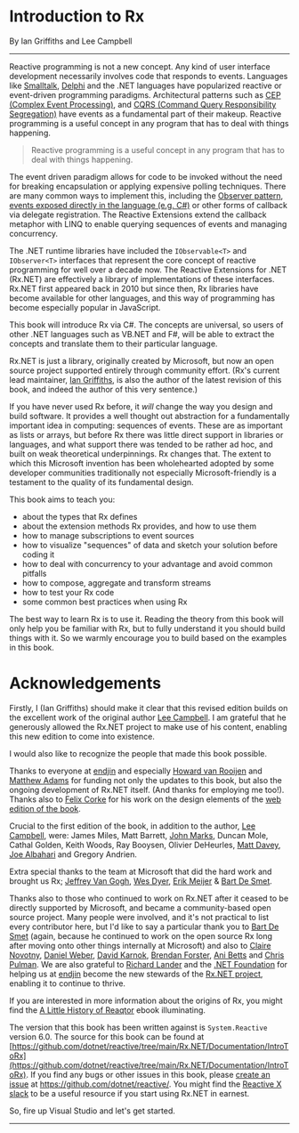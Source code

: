 # Introduction to Rx
By Ian Griffiths and Lee Campbell
   
---

Reactive programming is not a new concept. Any kind of user interface development necessarily involves code that responds to events. Languages like [Smalltalk](https://en.wikipedia.org/wiki/Smalltalk), [Delphi](https://en.wikipedia.org/wiki/Delphi_(software)) and the .NET languages have popularized reactive or event-driven programming paradigms. Architectural patterns such as [CEP (Complex Event Processing)](https://en.wikipedia.org/wiki/Complex_event_processing), and [CQRS (Command Query Responsibility Segregation)](https://en.wikipedia.org/wiki/Command_Query_Responsibility_Segregation) have events as a fundamental part of their makeup. Reactive programming is a useful concept in any program that has to deal with things happening.

> Reactive programming is a useful concept in any program that has to deal with things happening.

The event driven paradigm allows for code to be invoked without the need for breaking encapsulation or applying expensive polling techniques. There are many common ways to implement this, including the [Observer pattern](https://en.wikipedia.org/wiki/Observer_pattern), [events exposed directly in the language (e.g. C#)](https://learn.microsoft.com/en-us/dotnet/csharp/programming-guide/events/) or other forms of callback via delegate registration. The Reactive Extensions extend the callback metaphor with LINQ to enable querying sequences of events and managing concurrency.

The .NET runtime libraries have included the `IObservable<T>` and `IObserver<T>` interfaces that represent the core concept of reactive programming for well over a decade now. The Reactive Extensions for .NET (Rx.NET) are effectively a library of implementations of these interfaces. Rx.NET first appeared back in 2010 but since then, Rx libraries have become available for other languages, and this way of programming has become especially popular in JavaScript.

This book will introduce Rx via C#. The concepts are universal, so users of other .NET languages such as VB.NET and F#, will be able to extract the concepts and translate them to their particular language.

Rx.NET is just a library, originally created by Microsoft, but now an open source project supported entirely through community effort. (Rx's current lead maintainer, [Ian Griffiths](https://endjin.com/who-we-are/our-people/ian-griffiths/), is also the author of the latest revision of this book, and indeed the author of this very sentence.)

If you have never used Rx before, it _will_ change the way you design and build software. It provides a well thought out abstraction for a fundamentally important idea in computing: sequences of events. These are as important as lists or arrays, but before Rx there was little direct support in libraries or languages, and what support there was tended to be rather ad hoc, and built on weak theoretical underpinnings. Rx changes that. The extent to which this Microsoft invention has been wholehearted adopted by some developer communities traditionally not especially Microsoft-friendly is a testament to the quality of its fundamental design.

This book aims to teach you:

  * about the types that Rx defines
  * about the extension methods Rx provides, and how to use them
  * how to manage subscriptions to event sources
  * how to visualize "sequences" of data and sketch your solution before coding it
  * how to deal with concurrency to your advantage and avoid common pitfalls
  * how to compose, aggregate and transform streams
  * how to test your Rx code
  * some common best practices when using Rx
    
The best way to learn Rx is to use it. Reading the theory from this book will only help you be familiar with Rx, but to fully understand it you should build things with it. So we warmly encourage you to build based on the examples in this book.

# Acknowledgements

Firstly, I (Ian Griffiths) should make it clear that this revised edition builds on the excellent work of the original author [Lee Campbell](https://github.com/LeeCampbell). I am grateful that he generously allowed the Rx.NET project to make use of his content, enabling this new edition to come into existence.

I would also like to recognize the people that made this book possible.

Thanks to everyone at [endjin](https://endjin.com) and especially [Howard van Rooijen](https://endjin.com/who-we-are/our-people/howard-van-rooijen/) and [Matthew Adams](https://endjin.com/who-we-are/our-people/matthew-adams/)
for funding not only the updates to this book, but also the ongoing development of Rx.NET itself. (And thanks for employing me too!). Thanks also to [Felix Corke](https://www.blackspike.com/) for his work on the design elements of the [web edition of the book](https://introtorx.com).

Crucial to the first edition of the book, in addition to the author, [Lee Campbell](https://leecampbell.com/), were: James Miles, Matt Barrett, [John Marks](https://johnhmarks.wordpress.com/), Duncan Mole, Cathal Golden, Keith Woods, Ray Booysen, Olivier DeHeurles, [Matt Davey](https://mdavey.wordpress.com), [Joe Albahari](https://www.albahari.com/) and Gregory Andrien. 

Extra special thanks to the team at Microsoft that did the hard work and brought us Rx; [Jeffrey Van Gogh](https://www.linkedin.com/in/jeffrey-van-gogh-145673/), [Wes Dyer](https://www.linkedin.com/in/wesdyer/), [Erik Meijer](https://en.wikipedia.org/wiki/Erik_Meijer_%28computer_scientist%29) & [Bart De Smet](https://www.linkedin.com/in/bartdesmet/).

Thanks also to those who continued to work on Rx.NET after it ceased to be directly supported by Microsoft, and became a community-based open source project. Many people were involved, and it's not practical to list every contributor here, but I'd like to say a particular thank you to [Bart De Smet](https://github.com/bartdesmet) (again, because he continued to work on the open source Rx long after moving onto other things internally at Microsoft) and also to [Claire Novotny](https://github.com/clairernovotny), [Daniel Weber](https://github.com/danielcweber), [David Karnok](https://github.com/akarnokd), [Brendan Forster](https://github.com/shiftkey), [Ani Betts](https://github.com/anaisbetts) and [Chris Pulman](https://www.linkedin.com/in/chrispulman/). We are also grateful to [Richard Lander](https://www.linkedin.com/in/richardlander/) and the [.NET Foundation](https://dotnetfoundation.org/) for helping us at [endjin](https://endjin.com) become the new stewards of the [Rx.NET project](https://github.com/dotnet/reactive), enabling it to continue to thrive.

If you are interested in more information about the origins of Rx, you might find the [A Little History of Reaqtor](https://reaqtive.net/) ebook illuminating.

The version that this book has been written against is `System.Reactive` version 6.0. The source for this book can be found at [https://github.com/dotnet/reactive/tree/main/Rx.NET/Documentation/IntroToRx](https://github.com/dotnet/reactive/tree/main/Rx.NET/Documentation/IntroToRx). If you find any bugs or other issues in this book, please [create an issue](https://github.com/dotnet/reactive/issues) at https://github.com/dotnet/reactive/. You might find the [Reactive X slack](reactivex.slack.com) to be a useful resource if you start using Rx.NET in earnest.

So, fire up Visual Studio and let's get started.

---